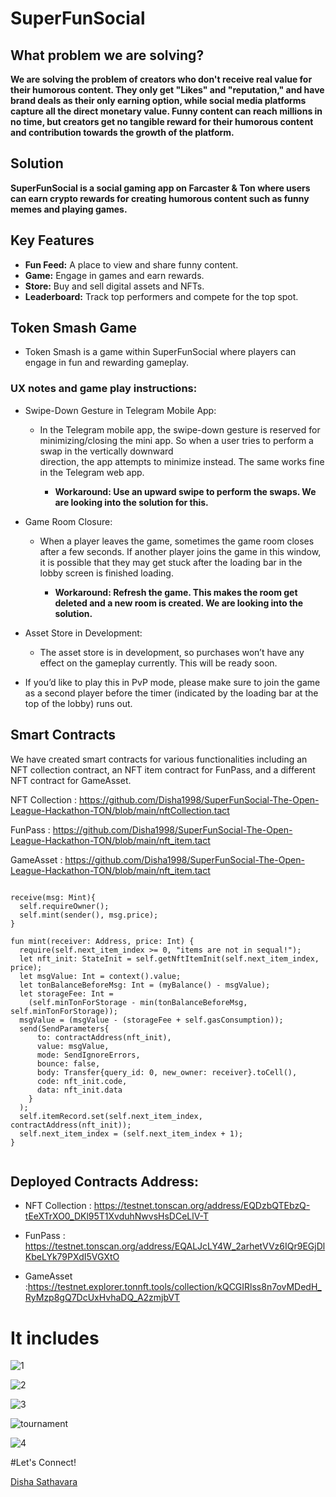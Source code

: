  # SuperFunSocial

## What problem we are solving?

**We are solving the problem of creators who don't receive real value for their humorous content. They only get "Likes" and "reputation," and have brand deals as their only earning option, while social media platforms capture all the direct monetary value. Funny content can reach millions in no time, but creators get no tangible reward for their humorous content and contribution towards the growth of the platform.**

## Solution
**SuperFunSocial is a social gaming app on Farcaster & Ton where users can earn crypto rewards for creating humorous content such as funny memes and playing games.**

## Key Features
* **Fun Feed:** A place to view and share funny content.
* **Game:** Engage in games and earn rewards.
* **Store:** Buy and sell digital assets and NFTs.
* **Leaderboard:** Track top performers and compete for the top spot.

## Token Smash Game

* Token Smash is a game within SuperFunSocial where players can engage in fun and rewarding gameplay.

### UX notes and game play instructions:
  
 * Swipe-Down Gesture in Telegram Mobile App:
      * In the Telegram mobile app, the swipe-down gesture is reserved for minimizing/closing the mini app. So when a user tries to perform a swap in the vertically downward     
             direction, the app attempts to minimize instead. The same works fine in the Telegram web app.

           * **Workaround: Use an upward swipe to perform the swaps. We are looking into the solution for this.**


 * Game Room Closure:
      * When a player leaves the game, sometimes the game room closes after a few seconds. If another player joins the game in this window, it is possible that they may get stuck after the loading bar in the lobby screen is finished loading.

           * **Workaround: Refresh the game. This makes the room get deleted and a new room is created. We are looking into the solution.**
         

* Asset Store in Development:

   * The asset store is in development, so purchases won’t have any effect on the gameplay currently. This will be ready soon.
 

* If you’d like to play this in PvP mode, please make sure to join the game as a second player before the timer (indicated by the loading bar at the top of the lobby) runs out.

## Smart Contracts
We have created smart contracts for various functionalities including an NFT collection contract, an NFT item contract for FunPass, and a different NFT contract for GameAsset.

NFT Collection : https://github.com/Disha1998/SuperFunSocial-The-Open-League-Hackathon-TON/blob/main/nftCollection.tact

FunPass : https://github.com/Disha1998/SuperFunSocial-The-Open-League-Hackathon-TON/blob/main/nft_item.tact

GameAsset : https://github.com/Disha1998/SuperFunSocial-The-Open-League-Hackathon-TON/blob/main/nft_item.tact


  ```
  
receive(msg: Mint){
    self.requireOwner();
    self.mint(sender(), msg.price);
  }

  fun mint(receiver: Address, price: Int) {
    require(self.next_item_index >= 0, "items are not in sequal!");
    let nft_init: StateInit = self.getNftItemInit(self.next_item_index, price);
    let msgValue: Int = context().value;
    let tonBalanceBeforeMsg: Int = (myBalance() - msgValue);
    let storageFee: Int =
      (self.minTonForStorage - min(tonBalanceBeforeMsg, self.minTonForStorage));
    msgValue = (msgValue - (storageFee + self.gasConsumption));
    send(SendParameters{
        to: contractAddress(nft_init),
        value: msgValue,
        mode: SendIgnoreErrors,
        bounce: false,
        body: Transfer{query_id: 0, new_owner: receiver}.toCell(),
        code: nft_init.code,
        data: nft_init.data
      }
    );
    self.itemRecord.set(self.next_item_index, contractAddress(nft_init));
    self.next_item_index = (self.next_item_index + 1);
  }


  ```

## Deployed Contracts Address:

* NFT Collection : https://testnet.tonscan.org/address/EQDzbQTEbzQ-tEeXTrXO0_DKl95T1XvduhNwvsHsDCeLlV-T

* FunPass : https://testnet.tonscan.org/address/EQALJcLY4W_2arhetVVz6IQr9EGjDlKbeLYk79PXdI5VGXtO





* GameAsset :https://testnet.explorer.tonnft.tools/collection/kQCGIRlss8n7ovMDedH_RyMzp8gQ7DcUxHvhaDQ_A2zmjbVT


# It includes


![1](https://github.com/Disha1998/SuperFunSocial-The-Open-League-Hackathon-TON/assets/69969675/af43b76e-ae81-45a3-bf2b-28364015dff4)

![2](https://github.com/Disha1998/SuperFunSocial-The-Open-League-Hackathon-TON/assets/69969675/466060a1-efc4-421a-b90b-77d9d8be8d3b)

![3](https://github.com/Disha1998/SuperFunSocial-The-Open-League-Hackathon-TON/assets/69969675/3134d8bc-5654-4cf5-8575-59b5fa2bd2ef)

![tournament](https://github.com/Disha1998/SuperFunSocial-The-Open-League-Hackathon-TON/assets/69969675/8372bbc5-6121-4078-84a0-e1ee2d747ffc)


![4](https://github.com/Disha1998/SuperFunSocial-The-Open-League-Hackathon-TON/assets/69969675/444e54b3-0938-4ae8-a176-7446cb409da1)



#Let's Connect!

[Disha Sathavara](URL "https://x.com/dishasathavara")




